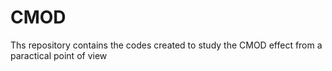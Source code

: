# CMOD
Ths repository contains the codes created to study the CMOD effect from a paractical point of view

